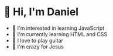 # 👋 Hi, I'm Daniel

- 👀 I'm interested in learning JavaScript
- 🌱 I'm currently learning HTML and CSS
- 🎸 I love to play guitar 
- 📖 I'm crazy for Jesus

<!---
devnoob547/devnoob547 is a ✨ special ✨ repository because its `README.md` (this file) appears on your GitHub profile.
You can click the Preview link to take a look at your changes.
--->

